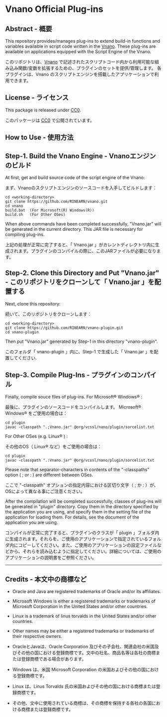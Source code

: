 # Vnano Official Plug-ins


## Abstract - 概要

This repository provides/manages plug-ins to extend build-in functions and variables available in script code written in the [Vnano](https://www.vcssl.org/en-us/vnano/). These plug-ins are available on applications equipped with the Script Engine of the Vnano.

このリポジトリは、[Vnano](https://www.vcssl.org/en-us/vnano/) で記述されたスクリプトコード内から利用可能な組み込み関数/変数を拡張するための、プラグインのセットを提供/管理します。
各プラグインは、Vnano のスクリプトエンジンを搭載したアプリケーションで利用できます。


## License - ライセンス

This package is released under <a href="https://creativecommons.org/publicdomain/zero/1.0/deed">CC0</a>.

このパッケージは <a href="https://creativecommons.org/publicdomain/zero/1.0/deed.ja">CC0</a> で公開されています。


## How to Use - 使用方法


## Step-1. Build the Vnano Engine - Vnanoエンジンのビルド

At first, get and build source code of the script engine of the Vnano: 

まず、Vnanoのスクリプトエンジンのソースコードを入手してビルドします：

    cd <working-directory>
    git clone https://github.com/RINEARN/vnano.git
    cd vnano
    build.bat  (For Microsoft(R) Windows(R))
    build.sh   (For Other OSes)

When above commands have been completed successfully, "Vnano.jar" will be generated in the current directory. This JAR file is necessary for compiling plug-ins.

上記の処理が正常に完了すると、「 Vnano.jar 」がカレントディレクトリ内に生成されます。プラグインのコンパイルの際に、このJARファイルが必要になります。


## Step-2. Clone this Directory and Put "Vnano.jar" - このリポジトリをクローンして「 Vnano.jar 」を配置する

Next, clone this repository:

続いて、このリポジトリをクローンします：

    cd <working-directory>
    git clone https://github.com/RINEARN/vnano-plugin.git
    cd vnano-plugin

Then put "Vnano.jar" generated by Step-1 in this directory "vnano-plugin". 

このフォルダ「 vnano-plugin 」内に、Step-1 で生成した「 Vnano.jar 」を配置してください.


## Step-3. Compile Plug-Ins - プラグインのコンパイル

Finally, compile souce files of plug-ins.
For Microsoft&reg; Windows&reg; :

最後に、プラグインのソースコードをコンパイルします。
Microsoft&reg; Windows&reg; をご使用の場合は：

    cd plugin
    javac -classpath ".;Vnano.jar" @org/vcssl/nano/plugin/sorcelist.txt

For Other OSes (e.g. Linux&reg; ) :

その他のOS（ Linux&reg; など）をご使用の場合は：

    cd plugin
    javac -classpath ".:Vnano.jar" @org/vcssl/nano/plugin/sorcelist.txt

Please note that separator-characters in contents of the "-classpaths" option ( ; or : ) are different between OSes.

ここで "-classpath" オプションの指定内容における区切り文字（ ; か : ）が、OSによって異なる事にご注意ください。

After the compilation will be completed successfully, classes of plug-ins will be generated in "plugin" directory. Copy them in the directory specified by the application you are using, 
and specify them in the setting file of the application for loading them.
For details, see the document of the application you are using.

コンパイルが正常に完了すると、プラグインのクラスが「 plugin 」フォルダ内に生成されます。それらを、ご使用のアプリケーションで指定されているフォルダ内にコピーしてください。また、ご使用のアプリケーションの設定ファイルなどから、それらを読み込むように指定してください。詳細については、ご使用のアプリケーションの説明書をご参照ください。


---

## Credits - 本文中の商標など

- Oracle and Java are registered trademarks of Oracle and/or its affiliates. 

- Microsoft Windows is either a registered trademarks or trademarks of Microsoft Corporation in the United States and/or other countries. 

- Linux is a trademark of linus torvalds in the United States and/or other countries. 

- Other names may be either a registered trademarks or trademarks of their respective owners. 

- OracleとJavaは、Oracle Corporation 及びその子会社、関連会社の米国及びその他の国における登録商標です。文中の社名、商品名等は各社の商標または登録商標である場合があります。

- Windows は、米国 Microsoft Corporation の米国およびその他の国における登録商標です。

- Linux は、Linus Torvalds 氏の米国およびその他の国における商標または登録商標です。 

- その他、文中に使用されている商標は、その商標を保持する各社の各国における商標または登録商標です。

